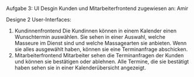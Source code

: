 Aufgabe 3: UI Desgin Kunden und Mitarbeiterfrontend
zugewiesen an: Amir

Designe 2 User-Interfaces:
1. Kundinnenfrontend
Die Kundinnen können in einem Kalender einen Wunschtermin auswählen. Sie sehen in einer Auswahl, welche Masseure im Dienst sind und welche Massagearten sie anbieten.
Wenn sie alles ausgewählt haben, können sie eine Terminanfrage abschicken.
2. Mitarbeiterfrontend
Mitarbeiter sehen die Terminanfragen der Kunden und können sie bestätigen oder ablehnen. Alle Termine, die sie bestätigt haben sehen sie in einer Kalenderübersicht angezeigt.